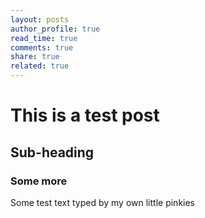 ```yaml
---
layout: posts
author_profile: true
read_time: true
comments: true
share: true
related: true
---
```


# This is a test post

## Sub-heading

### Some more

Some test text typed by my own little pinkies
